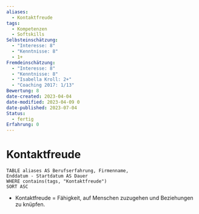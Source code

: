 ```yaml
---
aliases:
  - Kontaktfreude
tags:
  - Kompetenzen
  - Softskills
Selbsteinschätzung:
  - "Interesse: 8"
  - "Kenntnisse: 8"
  - 1+
Fremdeinschätzung:
  - "Interesse: 8"
  - "Kenntnisse: 8"
  - "Isabella Kroll: 2+"
  - "Coaching 2017: 1/13"
Bewertung: 8
date-created: 2023-04-04
date-modified: 2023-04-09 0
date-published: 2023-07-04
Status:
  - fertig
Erfahrung: 0
---
```

# Kontaktfreude

```dataview
TABLE aliases AS Berufserfahrung, Firmenname,
Enddatum - Startdatum AS Dauer
WHERE contains(tags, "Kontaktfreude")
SORT ASC
```

- Kontaktfreude = Fähigkeit, auf Menschen zuzugehen und Beziehungen zu knüpfen.
